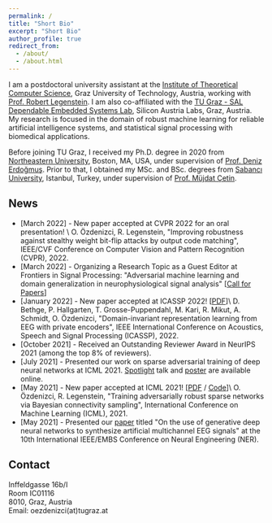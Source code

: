```yaml
---
permalink: /
title: "Short Bio"
excerpt: "Short Bio"
author_profile: true
redirect_from:
  - /about/
  - /about.html
---
```


I am a postdoctoral university assistant at the [Institute of Theoretical Computer Science](https://www.tugraz.at/en/institutes/igi/home/), Graz University of Technology, Austria, working with [Prof. Robert Legenstein](https://www.tugraz.at/en/institutes/igi/people/prof-legenstein/). I am also co-affiliated with the [TU Graz - SAL Dependable Embedded Systems Lab](https://research-network.silicon-austria.com/des-lab/), Silicon Austria Labs, Graz, Austria. My research is focused in the domain of robust machine learning for reliable artificial intelligence systems, and statistical signal processing with biomedical applications.

Before joining TU Graz, I received my Ph.D. degree in 2020 from [Northeastern University](https://www.northeastern.edu), Boston, MA, USA, under supervision of [Prof. Deniz Erdoğmuş](https://web.northeastern.edu/deniz/). Prior to that, I obtained my MSc. and BSc. degrees from [Sabancı University](https://www.sabanciuniv.edu/en/), Istanbul, Turkey, under supervision of [Prof. Müjdat Çetin](http://www.hajim.rochester.edu/ece/people/faculty/cetin_mujdat/).


## News

* [March 2022] - New paper accepted at CVPR 2022 for an oral presentation! \\
O. Özdenizci, R. Legenstein, "Improving robustness against stealthy weight bit-flip attacks by output code matching", IEEE/CVF Conference on Computer Vision and Pattern Recognition (CVPR), 2022.
* [March 2022] - Organizing a Research Topic as a Guest Editor at Frontiers in Signal Processing: "Adversarial machine learning and domain generalization in neurophysiological signal analysis" [[Call for Papers](https://www.frontiersin.org/research-topics/33660/adversarial-machine-learning-and-domain-generalization-in-neurophysiological-signal-analysis)]
* [January 2022] - New paper accepted at ICASSP 2022! [[PDF](https://arxiv.org/pdf/2201.11613.pdf)]\\
D. Bethge, P. Hallgarten, T. Grosse-Puppendahl, M. Kari, R. Mikut, A. Schmidt, O. Özdenizci, "Domain-invariant representation learning from EEG with private encoders", IEEE International Conference on Acoustics, Speech and Signal Processing (ICASSP), 2022.
* [October 2021] - Received an Outstanding Reviewer Award in NeurIPS 2021 (among the top 8% of reviewers).
* [July 2021] - Presented our work on sparse adversarial training of deep neural networks at ICML 2021. [Spotlight](https://icml.cc/virtual/2021/poster/8563) talk and [poster](files/OzdenizciLegenstein_ICML2021_Poster.pdf) are available online.
* [May 2021] - New paper accepted at ICML 2021! [[PDF](http://proceedings.mlr.press/v139/ozdenizci21a/ozdenizci21a.pdf) / [Code](https://github.com/IGITUGraz/SparseAdversarialTraining)]\\
O. Özdenizci, R. Legenstein, "Training adversarially robust sparse networks via Bayesian connectivity sampling", International Conference on Machine Learning (ICML), 2021.
* [May 2021] - Presented our [paper](https://arxiv.org/pdf/2102.08061.pdf) titled "On the use of generative deep neural networks to synthesize artificial multichannel EEG signals" at the 10th International IEEE/EMBS Conference on Neural Engineering (NER).


## Contact

Inffeldgasse 16b/I\
Room IC01116\
8010, Graz, Austria\
Email: oezdenizci(at)tugraz.at
